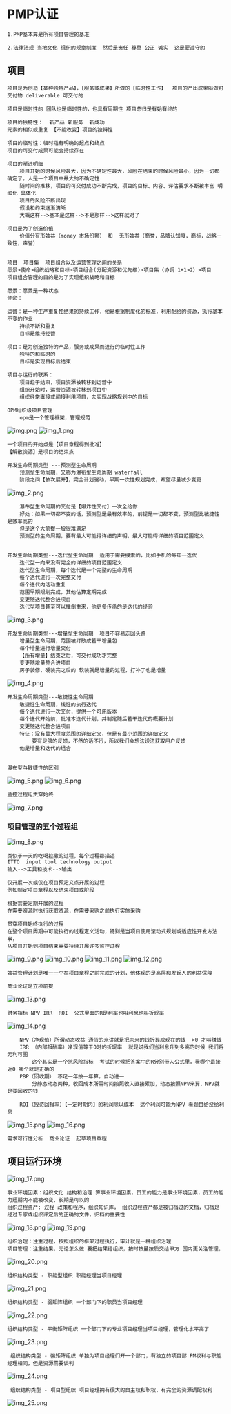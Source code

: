 # PMP认证
    1.PMP基本算是所有项目管理的基准

    2.法律法规 当地文化 组织的规章制度  然后是责任 尊重 公正 诚实  这是要遵守的

## 项目
    项目是为创造【某种独特产品】，【服务或成果】所做的【临时性工作】  项目的产出成果叫做可交付物 deliverable 可交付的
    
    项目是临时性的 团队也是临时性的，也具有周期性 项目总归是有始有终的
    
    项目的独特性：  新产品 新服务  新成功
    元素的相似或重复 【不能改变】项目的独特性

    项目的临时性：临时指有明确的起点和终点
    项目的可交付成果可能会持续存在

    项目的渐进明细
        项目开始的时候风险最大，因为不确定性最大，风险在结束的时候风险最小，因为一切都确定了，人是一个项目中最大的不确定性
        随时间的推移，项目的可交付成功不断完成，项目的目标、内容、评估要求不断被丰富 明细化 具体化
        项目的风险不断出现
        假设和约束逐渐清晰
        大概这样-->基本是这样-->不是那样-->这样就对了

    项目是为了创造价值
        价值分有形效益（money 市场份额） 和  无形效益（商誉，品牌认知度，商标，战略一致性，声誉）

    
    项目  项目集  项目组合以及运营管理之间的关系
    愿景>使命>组织战略和目标>项目组合(分配资源和优先级)>项目集（协调 1+1>2）>项目
    项目组合管理的目的是为了实现组织战略和目标     

    愿景：愿景是一种状态
    使命：

    运营：是一种生产重复性结果的持续工作，他是根据制度化的标准，利用配给的资源，执行基本不变的作业
        持续不断和重复
        目标是维持经营

    项目：是为创造独特的产品，服务或成果而进行的临时性工作
        独特的和临时的
        目标是实现目标后结束

    项目与运行的联系：
        项目趋于结束，项目资源被转移到运营中
        组织开始时，运营资源被转移到项目中
        组织经常直接或间接利用项目，去实现战略规划中的目标

    OPM组织级项目管理
        opm是一个管理框架，管理规范
![img.png](img.png)
![img_1.png](img_1.png)


    一个项目的开始点是【项目章程得到批准】
    【解散资源】是项目的结束点

    开发生命周期类型 ---预测型生命周期
        预测型生命周期，又称为瀑布型生命周期 waterfall
        阶段之间【依次展开】，完全计划驱动，早期一次性规划完成，希望尽量减少变更
![img_2.png](img_2.png)

        瀑布型生命周期的交付是【爆炸性交付】一次全给你
        好处：如果一切都不变的话，预测型是最有效率的，前提是一切都不变，预测型比敏捷性是效率高的
        但是这个大前提一般很难满足
        预测型的生命周期，要有最大可能得详细的声明，最大可能得详细的项目范围定义


    开发生命周期类型---迭代型生命周期  适用于需要摸索的，比如手机的每年一迭代
        迭代型一向来没有完全的详细的项目范围定义
        迭代型生命周期，每个迭代是一个完整的生命周期
        每个迭代进行一次完整交付
        每个迭代内活动重复
        范围早期规划完成，其他估算定期完成
        变更随迭代整合进项目
        迭代型项目甚至可以推倒重来，他更多传承的是迭代的经验
![img_3.png](img_3.png)

    
    开发生命周期类型---增量型生命周期  项目不容易走回头路
        增量型生命周期，范围被打散成若干增量包
        每个增量进行增量交付
        【所有增量】结束之后，可交付成功才完整
        变更随增量整合进项目
        房子装修，硬装完之后的 软装就是增量的过程，打补丁也是增量
![img_4.png](img_4.png)

    开发生命周期类型---敏捷性生命周期
        敏捷性生命周期，线性的执行迭代
        每个迭代进行一次交付，提供一个可用版本
        每个迭代开始前，批准本迭代计划，并制定随后若干迭代的概要计划
        变更随迭代整合进项目
        特征：没有最大程度范围的详细定义，但是有最小范围的详细定义
            要有足够的反馈，不然的话不行，所以我们会想法设法获取用户反馈
        他是增量和迭代的组合

        
    瀑布型与敏捷性的区别
![img_5.png](img_5.png)
![img_6.png](img_6.png)
    
    监控过程组贯穿始终
        
![img_7.png](img_7.png)


### 项目管理的五个过程组
![img_8.png](img_8.png)

    类似于一天的吃喝拉撒的过程，每个过程都描述
    ITTO  input tool technology output
    输入-->工具和技术-->输出

    仅开展一次或仅在项目预定义点开展的过程
    例如制定项目章程以及结束项目或阶段

    根据需要定期开展的过程
    在需要资源时执行获取资源，在需要采购之前执行实施采购

    贯穿项目始终执行的过程
    在整个项目周期中可能执行的过程定义活动，特别是当项目使用滚动式规划或适应性开发方法事，
    从项目开始到项目结束需要持续开展许多监控过程
![img_9.png](img_9.png)
![img_10.png](img_10.png)
![img_11.png](img_11.png)
![img_12.png](img_12.png)

    效益管理计划是唯一一个在项目章程之前完成的计划，他体现的是高层和发起人的利益保障

    商业论证是立项前提
![img_13.png](img_13.png)

    财务指标 NPV IRR  ROI  公式里面的R是利率也叫利息也叫折现率
![img_14.png](img_14.png)

        NPV（净现值）所谓动态收益 通俗的来讲就是把未来的钱折算成现在的钱  >0 才叫赚钱
        IRR （内部报酬率）净现值等于0时的折现率  就是说我们当利息升到多高的时候 我们将无利可图
            这个其实是一个抗风险指标  考试的时候把答案中的R分别带入公式里，看哪个最接近0 哪个就是正确的
        PBP（回收期） 不足一年按一年算，自动进一
            分静态动态两种，收回成本所需时间按照收入直接累加，动态按照NPV来算，NPV就是要回收的钱
        
        ROI（投资回报率）【一定时期内】的利润除以成本  这个利润可能为NPV 看题目给没给利息
![img_15.png](img_15.png) 
![img_16.png](img_16.png)

    需求可行性分析  商业论证  起草项目章程 


## 项目运行环境
![img_17.png](img_17.png)
    
    事业环境因素：组织文化 结构和治理 算事业环境因素，员工的能力是事业环境因素，员工的能力短期内不能被改变，长期是可以的
    组织过程资产: 过程 政策和程序，组织知识库， 组织过程资产都是被归档过的文档，归档是经过专家或组织评定后的正确的文件，归档的重要性
![img_18.png](img_18.png)
![img_19.png](img_19.png)

    组织治理：注重过程，按照组织的框架过程执行，审计就是一种组织治理
    项目管理：注重结果，无论怎么做 要把结果给组织，按时按量按质交给甲方 国内更关注管理，
![img_20.png](img_20.png)

    组织结构类型 - 职能型组织 职能经理当项目经理
![img_21.png](img_21.png)

    组织结构类型 - 弱矩阵组织 一个部门下的职员当项目经理
![img_22.png](img_22.png)
      
    组织结构类型 - 平衡矩阵组织 一个部门下的专业项目经理当项目经理，管理化水平高了
![img_23.png](img_23.png)

     组织结构类型 - 强矩阵组织 单独为项目经理们开一个部门，有独立的项目部 PM权利与职能经理相同，但是资源需要谈判
![img_24.png](img_24.png)

     组织结构类型 - 项目型组织 项目经理拥有很大的自主权和职权，有完全的资源调配权利
![img_25.png](img_25.png)

         
    